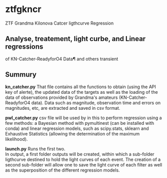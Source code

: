 # ztfgkncr
ZTF Grandma Kilonova Catcer ligthcurve Regression 
## Analyse, treatement, light curbe, and Linear regressions 
of KN-Catcher-ReadyforO4 Data¶ and others transient 
## Summury 

**kn_catcher.py**
    That file contains all the functions to obtain (using the API key of alerte), 
    the updated data of the targets as well as the loading of the data of observations
    provided by Grandma's amateurs (KN-Catcher-ReadyforO4 data). Data such as magnitude, 
    observation time and errors 
    on magnitudes, etc, are extracted and saved in csv format.
    
 **pwl_catcher.py**
    csv file will be used by in this to perform regression using a few methods:
    a Bayesian method with pymultinest (can be installed with conda) and linear regression 
    models, such as scipy.stats, sklearn and Exhaustive Statistics (allowing the determination
    of the maximum likelihood).
 
 **launch.py**
    Runs the first two.   
    In output, a first folder outputs will be created, within which a sub-folder ligthcurve 
    destined to hold the light curves of each event. The creation of a second sub-folder will 
    allow one to save the light curve of each filter as well as the superposition of the 
    different regression models.
